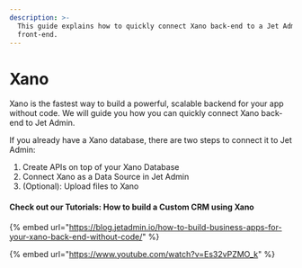 ```yaml
---
description: >-
  This guide explains how to quickly connect Xano back-end to a Jet Admin
  front-end.
---
```


# Xano

Xano is the fastest way to build a powerful, scalable backend for your app without code. We will guide you how you can quickly connect Xano back-end to Jet Admin.

If you already have a Xano database, there are two steps to connect it to Jet Admin:

1. Create APIs on top of your Xano Database
2. Connect Xano as a Data Source in Jet Admin
3. (Optional): Upload files to Xano

#### Check out our Tutorials: How to build a Custom CRM using Xano

{% embed url="https://blog.jetadmin.io/how-to-build-business-apps-for-your-xano-back-end-without-code/" %}

{% embed url="https://www.youtube.com/watch?v=Es32vPZMO_k" %}
